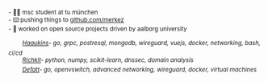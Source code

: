 <sub> - 🧑‍🎓  msc student at tu münchen </sub>\
<sub> - ⌨️  pushing things to <a href="github.com/merkez">github.com/merkez</a> </sub>\
<sub> - 🧮  worked on open source projects driven by aalborg university</sub>

&nbsp;&nbsp;&nbsp;&nbsp;&nbsp;&nbsp;&nbsp;<sup>*<a href="https://github.com/aau-network-security/haaukins">Haaukins</a>- go, grpc, postresql, mongodb, wireguard, vuejs, docker, networking, bash, ci/cd*</sup>\
&nbsp;&nbsp;&nbsp;&nbsp;&nbsp;&nbsp;&nbsp;<sup>*<a href="https://github.com/aau-network-security/richkit">Richkit</a>- python, numpy, scikit-learn, dnssec, domain analysis*</sup> \
&nbsp;&nbsp;&nbsp;&nbsp;&nbsp;&nbsp;&nbsp;<sup>*<a href="https://github.com/aau-network-security/defatt">Defatt</a>- go, openvswitch, advanced networking, wireguard, docker, virtual machines*</sup>

  
